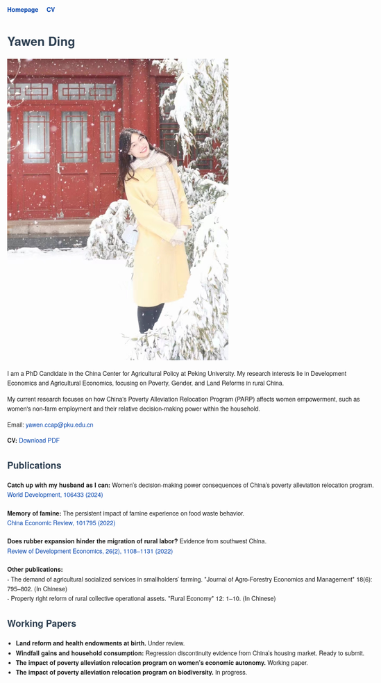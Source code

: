 <!DOCTYPE html>
<html lang="en">
<head>
  <meta charset="UTF-8" />
  <meta name="viewport" content="width=device-width, initial-scale=1" />
  <title>Yawen Ding</title>
  <style>
    body {
      font-family: "Helvetica Neue", Helvetica, Arial, sans-serif;
      max-width: 850px;
      margin: auto;
      padding: 2em;
      line-height: 1.6;
    }
    h1, h2, h3 {
      color: #2c3e50;
    }
    a {
      color: #0645AD;
      text-decoration: none;
    }
    a:hover {
      text-decoration: underline;
    }
    img {
      max-width: 100%;
      height: auto;
    }
    nav {
      margin-bottom: 30px;
    }
    nav a {
      margin-right: 15px;
      font-weight: bold;
    }
    ul {
      padding-left: 20px;
    }
    .pub {
      margin-bottom: 20px;
    }
  </style>
</head>
<body>

<nav>
  <a href="#home">Homepage</a>
  <a href="CV/yawending.pdf" target="_blank">CV</a>
</nav>

<h1 id="home">Yawen Ding</h1>

<img src="figure/ywding/ywding1.jpeg" width="60%" alt="Yawen Ding photo" />

<p>
  I am a PhD Candidate in the China Center for Agricultural Policy at Peking University. 
  My research interests lie in Development Economics and Agricultural Economics, 
  focusing on Poverty, Gender, and Land Reforms in rural China.
</p>

<p>
  My current research focuses on how China's Poverty Alleviation Relocation Program (PARP) 
  affects women empowerment, such as women's non-farm employment and their relative decision-making power within the household.
</p>

<p>Email: <a href="mailto:yawen.ccap@pku.edu.cn">yawen.ccap@pku.edu.cn</a></p>

<p><strong>CV:</strong> <a href="CV/yawending.pdf" target="_blank">Download PDF</a></p>

<h2>Publications</h2>

<div class="pub">
  <strong>Catch up with my husband as I can:</strong> Women’s decision-making power consequences of China’s poverty alleviation relocation program.<br>
  <a href="https://doi.org/10.1016/j.worlddev.2023.106433" target="_blank">World Development, 106433 (2024)</a>
</div>

<div class="pub">
  <strong>Memory of famine:</strong> The persistent impact of famine experience on food waste behavior.<br>
  <a href="https://doi.org/10.1016/j.chieco.2022.101795" target="_blank">China Economic Review, 101795 (2022)</a>
</div>

<div class="pub">
  <strong>Does rubber expansion hinder the migration of rural labor?</strong> Evidence from southwest China.<br>
  <a href="http://dx.doi.org/10.1111/rode.12865" target="_blank">Review of Development Economics, 26(2), 1108–1131 (2022)</a>
</div>

<div class="pub">
  <strong>Other publications:</strong><br>
  - The demand of agricultural socialized services in smallholders’ farming. *Journal of Agro-Forestry Economics and Management* 18(6): 795–802. (In Chinese)<br>
  - Property right reform of rural collective operational assets. *Rural Economy* 12: 1–10. (In Chinese)
</div>

<h2>Working Papers</h2>

<ul>
  <li><strong>Land reform and health endowments at birth.</strong> Under review.</li>
  <li><strong>Windfall gains and household consumption:</strong> Regression discontinuity evidence from China’s housing market. Ready to submit.</li>
  <li><strong>The impact of poverty alleviation relocation program on women’s economic autonomy.</strong> Working paper.</li>
  <li><strong>The impact of poverty alleviation relocation program on biodiversity.</strong> In progress.</li>
</ul>

</body>
</html>
